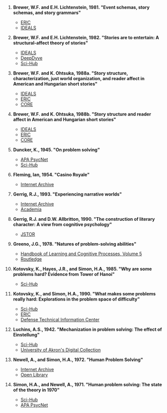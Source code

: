 1. **Brewer, W.F. and E.H. Lichtenstein, 1981. "Event schemas, story schemas, and story grammars"**
   - [ERIC](https://eric.ed.gov/?id=ED199668)
   - [IDEALS](https://www.ideals.illinois.edu/items/17594)

2. **Brewer, W.F. and E.H. Lichtenstein, 1982. "Stories are to entertain: A structural-affect theory of stories"**
   - [IDEALS](https://www.ideals.illinois.edu/items/17648)
   - [DeepDyve](https://www.deepdyve.com/lp/unpaywall/stories-are-to-entertain-a-structural-affect-theory-of-stories-5H5kkxPD1g)
   - [Sci-Hub](https://sci-hub.st/10.1016/0378-2166(82)90021-2)

3. **Brewer, W.F. and K. Ohtsuka, 1988a. "Story structure, characterization, just world organization, and reader affect in American and Hungarian short stories"**
   - [IDEALS](https://www.ideals.illinois.edu/items/17726)
   - [ERIC](https://eric.ed.gov/?id=ED271738)
   - [CORE](https://core.ac.uk/display/4826076)

4. **Brewer, W.F. and K. Ohtsuka, 1988b. "Story structure and reader affect in American and Hungarian short stories"**
   - [IDEALS](https://www.ideals.illinois.edu/items/17726)
   - [ERIC](https://eric.ed.gov/?id=ED271738)
   - [CORE](https://core.ac.uk/display/4826076)

5. **Duncker, K., 1945. "On problem solving"**
   - [APA PsycNet](https://psycnet.apa.org/doi/10.1037/h0093599)
   - [Sci-Hub](https://sci-hub.se/10.1037/h0093599)

6. **Fleming, Ian, 1954. "Casino Royale"**
   - [Internet Archive](https://archive.org/details/casinoroyale0000ianf)

7. **Gerrig, R.J., 1993. "Experiencing narrative worlds"**
   - [Internet Archive](https://archive.org/details/experiencingnarr0000gerr)
   - [Academia](https://www.academia.edu/23421119/Experiencing_narrative_worlds_On_the_psychological_activities_of_reading)

8. **Gerrig, R.J. and D.W. Allbritton, 1990. "The construction of literary character: A view from cognitive psychology"**
   - [JSTOR](https://www.jstor.org/stable/10.5325/style.35.4.607)

9. **Greeno, J.G., 1978. "Natures of problem-solving abilities"**
   - [Handbook of Learning and Cognitive Processes, Volume 5](https://www.taylorfrancis.com/books/mono/10.4324/9781315743883/handbook-learning-cognitive-processes-volume-5-w-k-estes)
   - [Routledge](https://www.routledge.com/Handbook-of-Learning-and-Cognitive-Processes-Volume-5-Human-Information-Processing/Estes/p/book/9781315743883)

10. **Kotovsky, K., Hayes, J.R., and Simon, H.A., 1985. "Why are some problems hard? Evidence from Tower of Hanoi"**
    - [Sci-Hub](https://sci-hub.ru/10.1016/0010-0285(85)90009-x)

11. **Kotovsky, K., and Simon, H.A., 1990. "What makes some problems really hard: Explorations in the problem space of difficulty"**
    - [Sci-Hub](https://sci-hub.st/10.1016/0010-0285(90)90014-u)
    - [ERIC](https://eric.ed.gov/?id=EJ409679)
    - [Defense Technical Information Center](https://archive.org/details/DTIC_ADA201911)

12. **Luchins, A.S., 1942. "Mechanization in problem solving: The effect of Einstellung"**
    - [Sci-Hub](https://sci-hub.se/10.1037/h0093502)
    - [University of Akron's Digital Collection](https://collections.uakron.edu/digital/collection/p15960coll1/id/12554)

13. **Newell, A., and Simon, H.A., 1972. "Human Problem Solving"**
    - [Internet Archive](https://archive.org/details/humanproblemsolv0000newe)
    - [Open Library](https://openlibrary.org/works/OL1516504W/Human_problem_solving)

14. **Simon, H.A., and Newell, A., 1971. "Human problem solving: The state of the theory in 1970"**
    - [Sci-Hub](https://sci-hub.se/10.1037/h0030806)
    - [APA PsycNet](https://psycnet.apa.org/doi/10.1037/h0030806)
